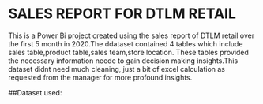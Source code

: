 # SALES REPORT FOR DTLM RETAIL
This is a Power Bi project created using the sales report of DTLM retail over the first 5 month in 2020.The ddataset contained 4 tables which include sales table,product table,sales team,store location. These tables provided the necessary information neede to gain decision making insights.This dataset didnt need much cleaning, just a bit of excel calculation as requested from the manager for more profound insights.

##Dataset used:
